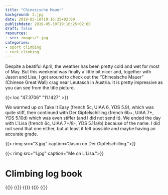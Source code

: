 ```yaml
---
title: "Chinesische Mauer"
background: 2.jpg
date: 2019-05-18T19:16:25+02:00
publishdate: 2019-05-30T19:16:25+02:00
draft: false
resources:
- src: images/*.jpg
categories:
- sport climbing
- rock climbing
---
```


Despite a beatiful April, the weather has been pretty cold and wet for most of
May. But this weekend was finally a little bit nicer and, together with Jason
and Lisa, I got around to check out the “Chinesische Mauer” (Chinese Great Wall)
crag near Leutasch in Austria.  It is pretty impressive as you can see from the
title picture.

{{< loc "47.3706" "11.1427" >}}

We warmed up on Take It Easy (french 5c, UIAA 6, YDS 5.9), which was quite stiff,
then continued with Der Gipfelschilling (french 6b+, UIAA 7+, YDS 5.10d) which
was even stiffer (and I did not send it). We ended the day with L'Lisa (french
6c, UIAA 7+/8-, YDS 5.11a/b) because of the name. I did not send that one
either, but at least it felt possible and maybe having an accurate grade.

{{< rimg src="3.jpg" caption="Jason on Der Gipfelschilling.">}}

{{< rimg src="1.jpg" caption="Me on L'Lisa.">}}

# Climbing log book

{{<climbs>}}
{{<climb name="Take It Easy" grade="french 5c" style="flash">}}
{{<climb name="Der Gipfelschilling" grade="french 6b+" style="hangdog">}}
{{<climb name="L'Lisa" grade="french 6c" style="hangdog">}}
{{</climbs>}}
